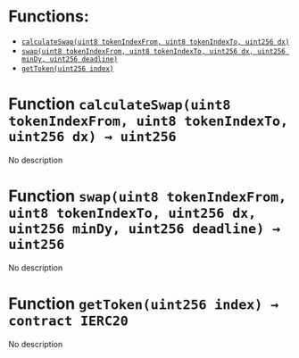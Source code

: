 


# Functions:
- [`calculateSwap(uint8 tokenIndexFrom, uint8 tokenIndexTo, uint256 dx)`](#IMetaSwapDeposit-calculateSwap-uint8-uint8-uint256-)
- [`swap(uint8 tokenIndexFrom, uint8 tokenIndexTo, uint256 dx, uint256 minDy, uint256 deadline)`](#IMetaSwapDeposit-swap-uint8-uint8-uint256-uint256-uint256-)
- [`getToken(uint256 index)`](#IMetaSwapDeposit-getToken-uint256-)


# <a id="IMetaSwapDeposit-calculateSwap-uint8-uint8-uint256-"></a> Function `calculateSwap(uint8 tokenIndexFrom, uint8 tokenIndexTo, uint256 dx) → uint256`
No description
# <a id="IMetaSwapDeposit-swap-uint8-uint8-uint256-uint256-uint256-"></a> Function `swap(uint8 tokenIndexFrom, uint8 tokenIndexTo, uint256 dx, uint256 minDy, uint256 deadline) → uint256`
No description
# <a id="IMetaSwapDeposit-getToken-uint256-"></a> Function `getToken(uint256 index) → contract IERC20`
No description

